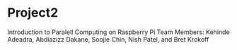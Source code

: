 # Project2
Introduction to Paralell Computing on Raspberry Pi
Team Members: Kehinde Adeadra, Abdiazizz Dakane, Soojie Chin, Nish Patel, and Bret Krokoff
